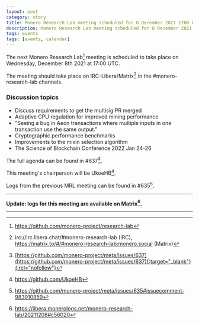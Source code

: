 ```yaml
---
layout: post
category: story
title: Monero Research Lab meeting scheduled for 8 December 2021 1700 UTC
description: Monero Research Lab meeting scheduled for 8 December 2021 1700 UTC on irc/Matrix channels.
tags: events
tags: [events, calendar]
---
```


The next Monero Research Lab[^1] meeting is scheduled to take place on Wednesday, December 8th 2021 at 17:00 UTC.

The meeting should take place on IRC-Libera/Matrix[^2] in the #monero-research-lab channels.

### Discussion topics

- Discuss requirements to get the multisig PR merged
- Adaptive CPU regulation for improved mining performance
- "Seeing a bug in Aeon transactions where multiple inputs in one transaction use the same output."
- Cryptographic performance benchmarks
- Improvements to the mixin selection algorithm
- The Science of Blockchain Conference 2022 Jan 24-26

The full agenda can be found in #637[^3].

This meeting's chairperson will be UkoeHB[^4].

Logs from the previous MRL meeting can be found in #635[^5].

---

**Update: logs for this meeting are available on Matrix[^6].**

---

[^1]: https://github.com/monero-project/research-lab
[^2]: irc://irc.libera.chat/#monero-research-lab (IRC), https://matrix.to/#/#monero-research-lab:monero.social (Matrix)
[^3]: [https://github.com/monero-project/meta/issues/637](https://github.com/monero-project/meta/issues/637){:target="_blank"}{:rel="nofollow"}
[^4]: https://github.com/UkoeHB
[^5]: https://github.com/monero-project/meta/issues/635#issuecomment-983910859
[^6]: https://libera.monerologs.net/monero-research-lab/20211208#c56020
